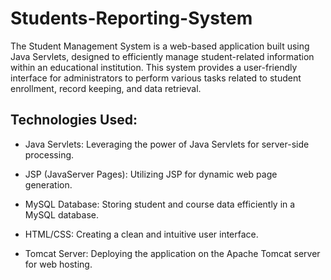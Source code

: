 # Students-Reporting-System
The Student Management System is a web-based application built using Java Servlets, designed to efficiently manage student-related information within an educational institution. This system provides a user-friendly interface for administrators to perform various tasks related to student enrollment, record keeping, and data retrieval.

## Technologies Used:
* Java Servlets:
  Leveraging the power of Java Servlets for server-side processing.

* JSP (JavaServer Pages):
  Utilizing JSP for dynamic web page generation.

* MySQL Database:
  Storing student and course data efficiently in a MySQL database.

* HTML/CSS:
  Creating a clean and intuitive user interface.

* Tomcat Server:
   Deploying the application on the Apache Tomcat server for web hosting.


